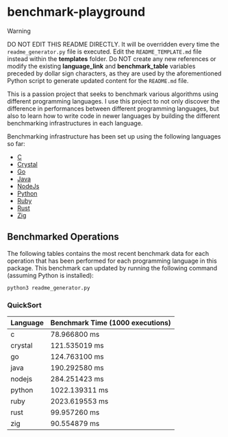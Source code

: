 # benchmark-playground

> [!WARNING]  
> DO NOT EDIT THIS README DIRECTLY. It will be overridden every time the `readme_generator.py` file is executed. Edit the `README_TEMPLATE.md` file instead within the **templates** folder. Do NOT create any new references or modify the existing **language_link** and **benchmark_table** variables preceded by dollar sign characters, as they are used by the aforementioned Python script to generate updated content for the `README.md` file.

This is a passion project that seeks to benchmark various algorithms using different programming languages. I use this project to not only discover the difference in performances between different programming languages, but also to learn how to write code in newer languages by building the different benchmarking infrastructures in each language.

Benchmarking infrastructure has been set up using the following languages so far:

* [C](https://github.com/rdelacrz/benchmark-playground/tree/main/languages/c)
* [Crystal](https://github.com/rdelacrz/benchmark-playground/tree/main/languages/crystal)
* [Go](https://github.com/rdelacrz/benchmark-playground/tree/main/languages/go)
* [Java](https://github.com/rdelacrz/benchmark-playground/tree/main/languages/java)
* [NodeJs](https://github.com/rdelacrz/benchmark-playground/tree/main/languages/nodejs)
* [Python](https://github.com/rdelacrz/benchmark-playground/tree/main/languages/python)
* [Ruby](https://github.com/rdelacrz/benchmark-playground/tree/main/languages/ruby)
* [Rust](https://github.com/rdelacrz/benchmark-playground/tree/main/languages/rust)
* [Zig](https://github.com/rdelacrz/benchmark-playground/tree/main/languages/zig)

## Benchmarked Operations

The following tables contains the most recent benchmark data for each operation that has been performed for each programming language in this package. This benchmark can updated by running the following command (assuming Python is installed):

```
python3 readme_generator.py
```

### QuickSort
Language | Benchmark Time (1000 executions)
--- | ---
c | 78.966800 ms
crystal | 121.535019 ms
go | 124.763100 ms
java | 190.292580 ms
nodejs | 284.251423 ms
python | 1022.139311 ms
ruby | 2023.619553 ms
rust | 99.957260 ms
zig | 90.554879 ms

